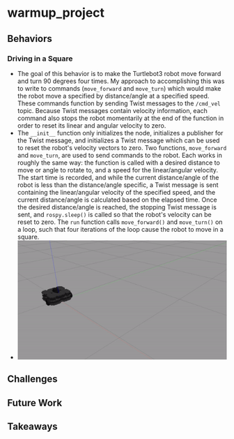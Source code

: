 # warmup_project
## Behaviors
### Driving in a Square
* The goal of this behavior is to make the Turtlebot3 robot move forward and turn 90 degrees four times. My approach to accomplishing this was to write to commands (`move_forward` and `move_turn`) which would make the robot move a specified by distance/angle at a specified speed. These commands function by sending Twist messages to the `/cmd_vel` topic. Because Twist messages contain velocity information, each command also stops the robot momentarily at the end of the function in order to reset its linear and angular velocity to zero.
* The `__init__` function only initializes the node, initializes a publisher for the Twist message, and initializes a Twist message which can be used to reset the robot's velocity vectors to zero. Two functions, `move_forward` and `move_turn`, are used to send commands to the robot. Each works in roughly the same way: the function is called with a desired distance to move or angle to rotate to, and a speed for the linear/angular velocity. The start time is recorded, and while the current distance/angle of the robot is less than the distance/angle specific, a Twist message is sent containing the linear/angular velocity of the specified speed, and the current distance/angle is calculated based on the elapsed time. Once the desired distance/angle is reached, the stopping Twist message is sent, and `rospy.sleep()` is called so that the robot's velocity can be reset to zero. The `run` function calls `move_forward()` and `move_turn()` on a loop, such that four iterations of the loop cause the robot to move in a square.
* ![Figure 1: Turtlebot3, driving in a "square"](./driving_square.gif)
## Challenges
## Future Work
## Takeaways
